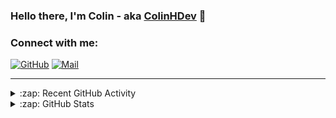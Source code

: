 ### Hello there, I'm Colin - aka [ColinHDev](https://github.com/ColinHDev) 👋

### Connect with me:

<a href="https://github.com/ColinHDev"><img src="https://img.icons8.com/bubbles/60/000000/github.png" alt="GitHub"/></a>
<a href="mailto:colinheidfeld@gmail.com"><img src="https://img.icons8.com/bubbles/60/000000/gmail-new.png" alt="Mail"/></a>


---


<details>
  <summary>:zap: Recent GitHub Activity</summary>

<!--START_SECTION:activity-->
1. 🗣 Commented on [#8](https://github.com/OpenEnergyPlatform/oeo-extended/pull/8#issuecomment-2496276571) in [OpenEnergyPlatform/oeo-extended](https://github.com/OpenEnergyPlatform/oeo-extended)
2. 🗣 Commented on [#1962](https://github.com/OpenEnergyPlatform/ontology/issues/1962#issuecomment-2496129677) in [OpenEnergyPlatform/ontology](https://github.com/OpenEnergyPlatform/ontology)
3. 🎉 Merged PR [#1969](https://github.com/OpenEnergyPlatform/ontology/pull/1969) in [OpenEnergyPlatform/ontology](https://github.com/OpenEnergyPlatform/ontology)
4. 🎉 Merged PR [#1970](https://github.com/OpenEnergyPlatform/ontology/pull/1970) in [OpenEnergyPlatform/ontology](https://github.com/OpenEnergyPlatform/ontology)
5. 🗣 Commented on [#1962](https://github.com/OpenEnergyPlatform/ontology/issues/1962#issuecomment-2481756756) in [OpenEnergyPlatform/ontology](https://github.com/OpenEnergyPlatform/ontology)
6. 💪 Opened PR [#1970](https://github.com/OpenEnergyPlatform/ontology/pull/1970) in [OpenEnergyPlatform/ontology](https://github.com/OpenEnergyPlatform/ontology)
7. 💪 Opened PR [#1969](https://github.com/OpenEnergyPlatform/ontology/pull/1969) in [OpenEnergyPlatform/ontology](https://github.com/OpenEnergyPlatform/ontology)
8. 🗣 Commented on [#1962](https://github.com/OpenEnergyPlatform/ontology/issues/1962#issuecomment-2467103218) in [OpenEnergyPlatform/ontology](https://github.com/OpenEnergyPlatform/ontology)
9. 🔒 Closed issue [#1934](https://github.com/OpenEnergyPlatform/ontology/issues/1934) in [OpenEnergyPlatform/ontology](https://github.com/OpenEnergyPlatform/ontology)
10. 🎉 Merged PR [#1955](https://github.com/OpenEnergyPlatform/ontology/pull/1955) in [OpenEnergyPlatform/ontology](https://github.com/OpenEnergyPlatform/ontology)
<!--END_SECTION:activity-->

</details>

<details>
  <summary>:zap: GitHub Stats</summary>

  <img alt="ColinHDev's GitHub Stats" src="https://github-readme-stats.vercel.app/api?username=ColinHDev&theme=dark&count_private=true&show_icons=true&hide_rank=true&include_all_commits=true" />
  <img alt="ColinHDev's GitHub Stats" src="https://github-readme-stats.vercel.app/api/top-langs/?username=ColinHDev&theme=dark&show_icons=true" />
  <img alt="ColinHDev's GitHub Stats" src="https://github-profile-trophy.vercel.app/?username=ColinHDev&theme=darkhub" />

</details>
